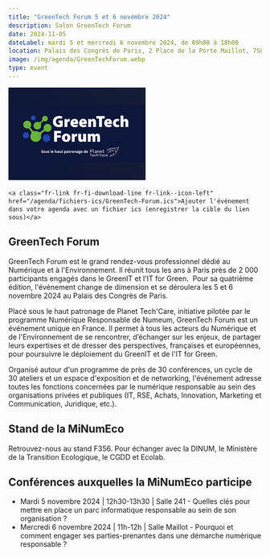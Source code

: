 ```yaml
---
title: "GreenTech Forum 5 et 6 novembre 2024"
description: Salon GreenTech Forum
date: 2024-11-05
dateLabel: mardi 5 et mercredi 6 novembre 2024, de 09h00 à 18h00
location: Palais des Congrès de Paris, 2 Place de la Porte Maillot, 75017 Paris
image: /img/agenda/GreenTechForum.webp
type: event
---
```


![Visuel du GreenTech Forum](/img/agenda/GreenTechForum.webp)


    <a class="fr-link fr-fi-download-line fr-link--icon-left" href="/agenda/fichiers-ics/GreenTech-Forum.ics">Ajouter l'événement dans votre agenda avec un fichier ics (enregistrer la cible du lien sous)</a>

## GreenTech Forum
GreenTech Forum est le grand rendez-vous professionnel dédié au Numérique et à l'Environnement. Il réunit tous les ans à Paris près de 2 000 participants engagés dans le GreenIT et l'IT for Green.
‍
Pour sa quatrième édition, l'événement change de dimension et se déroulera les 5 et 6 novembre 2024 au Palais des Congrès de Paris.

Placé sous le haut patronage de Planet Tech'Care, initiative pilotée par le programme Numérique Responsable de Numeum, GreenTech Forum est un événement unique en France. Il permet à tous les acteurs du Numérique et de l'Environnement de se rencontrer, d’échanger sur les enjeux, de partager leurs expertises et de dresser des perspectives, françaises et européennes, pour poursuivre le déploiement du GreenIT et de l'IT for Green.

Organisé autour d'un programme de près de 30 conférences, un cycle de 30 ateliers et un espace d'exposition et de networking, l'événement adresse toutes les fonctions concernées par le numérique responsable au sein des organisations privées et publiques (IT, RSE, Achats, Innovation, Marketing et Communication, Juridique, etc.).

## Stand de la MiNumEco
Retrouvez-nous au stand F356.
Pour échanger avec la DINUM, le Ministère de la Transition Ecologique, le CGDD et Ecolab.

## Conférences auxquelles la MiNumEco participe
* Mardi 5 novembre 2024 | 12h30-13h30 | Salle 241 - Quelles clés pour mettre en place un parc informatique responsable au sein de son organisation ?
* Mercredi 6 novembre 2024 | 11h-12h | Salle Maillot - Pourquoi et comment engager ses parties-prenantes dans une démarche numérique responsable ?
